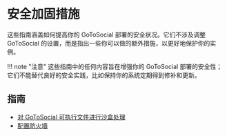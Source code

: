 # 安全加固措施

这些指南涵盖如何提高你的 GoToSocial 部署的安全状况。它们不涉及调整 GoToSocial 的设置，而是指出一些你可以做的额外措施，以更好地保护你的实例。

!!! note "注意"
    这些指南中的任何内容旨在增强你的 GoToSocial 部署的安全性；它们不能替代良好的安全实践，比如保持你的系统定期得到修补和更新。

## 指南

* [对 GoToSocial 可执行文件进行沙盒处理](sandboxing.md)
* [配置防火墙](firewall.md)
